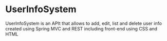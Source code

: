 # UserInfoSystem
UserInfoSystem is an APIt that allows to add, edit, list and delete user info created using Spring MVC and REST including front-end using CSS and HTML
